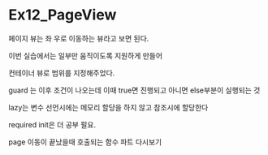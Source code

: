 # Ex12_PageView

페이지 뷰는 좌 우로 이동하는 뷰라고 보면 된다.

이번 실습에서는 일부만 움직이도록 지원하게 만들어

컨테이너 뷰로 범위를 지정해주었다.

guard 는 이후 조건이 나오는데 이때 true면 진행되고 아니면 else부분이 실행되는 것

lazy는 변수 선언시에는 메모리 할당을 하지 않고 참조시에 할당한다

required init은 더 공부 필요.

page 이동이 끝났을때 호출되는 함수 파트 다시보기
